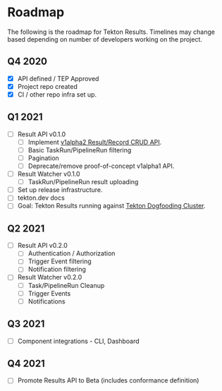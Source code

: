 # Roadmap

The following is the roadmap for Tekton Results. Timelines may change based depending on number of developers working on the project.

## Q4 2020
- [x] API defined / TEP Approved
- [x] Project repo created
- [x] CI / other repo infra set up.

## Q1 2021
- [ ] Result API v0.1.0
    - [ ] Implement [v1alpha2 Result/Record CRUD API](https://github.com/tektoncd/community/blob/master/teps/0021-results-api.md).
    - [ ] Basic TaskRun/PipelineRun filtering
    - [ ] Pagination
    - [ ] Deprecate/remove proof-of-concept v1alpha1 API.
- [ ] Result Watcher v0.1.0
    - [ ] TaskRun/PipelineRun result uploading
- [ ] Set up release infrastructure.
- [ ] tekton.dev docs
- [ ] Goal: Tekton Results running against [Tekton Dogfooding Cluster](https://github.com/tektoncd/plumbing/blob/master/docs/dogfooding.md).

## Q2 2021
- [ ] Result API v0.2.0
    - [ ] Authentication / Authorization
    - [ ] Trigger Event filtering
    - [ ] Notification filtering
- [ ] Result Watcher v0.2.0
    - [ ] Task/PipelineRun Cleanup
    - [ ] Trigger Events
    - [ ] Notifications

## Q3 2021
- [ ] Component integrations - CLI, Dashboard

## Q4 2021
- [ ] Promote Results API to Beta (includes conformance definition)

